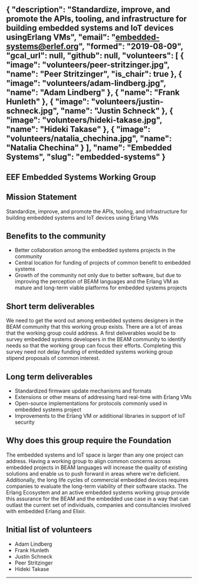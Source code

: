{
  "description": "Standardize, improve, and promote the APIs, tooling, and infrastructure for building embedded systems and IoT devices usingErlang VMs",
  "email": "embedded-systems@erlef.org",
  "formed": "2019-08-09",
  "gcal_url": null,
  "github": null,
  "volunteers": [
    {
      "image": "volunteers/peer-stritzinger.jpg",
      "name": "Peer Stritzinger",
      "is_chair": true
    },
    {
      "image": "volunteers/adam-lindberg.jpg",
      "name": "Adam Lindberg"
    },
    {
      "name": "Frank Hunleth"
    },
    {
      "image": "volunteers/justin-schneck.jpg",
      "name": "Justin Schneck"
    },
    {
      "image": "volunteers/hideki-takase.jpg",
      "name": "Hideki Takase"
    },
    {
      "image": "volunteers/natalia_chechina.jpg",
      "name": "Natalia Chechina"
    }
  ],
  "name": "Embedded Systems",
  "slug": "embedded-systems"
}
---
EEF Embedded Systems Working Group
---

## Mission Statement
Standardize, improve, and promote the APIs, tooling, and infrastructure for building embedded systems and IoT devices using Erlang VMs

## Benefits to the community
- Better collaboration among the embedded systems projects in the community
- Central location for funding of projects of common benefit to embedded systems
- Growth of the community not only due to better software, but due to improving the
perception of BEAM languages and the Erlang VM as mature and long-term viable platforms for embedded systems projects

## Short term deliverables
We need to get the word out among embedded systems designers in the BEAM community that this working group exists. There
are a lot of areas that the working group could address. A first deliverables would be to survey embedded systems
developers in the BEAM community to identify needs so that the working group can focus their efforts. Completing this
survey need not delay funding of embedded systems working group stipend proposals of common interest.

## Long term deliverables

- Standardized firmware update mechanisms and formats
- Extensions or other means of addressing hard real-time with Erlang VMs
- Open-source implementations for protocols commonly used in embedded systems
project
- Improvements to the Erlang VM or additional libraries in support of IoT security

## Why does this group require the Foundation
The embedded systems and IoT space is larger than any one project can address. Having a working group to align common
concerns across embedded projects in BEAM languages will
increase the quality of existing solutions and enable us to push forward in areas where we're deficient.
Additionally, the long life cycles of commercial embedded devices requires companies to evaluate the long-term viability
of their software stacks. The Erlang Ecosystem and an active embedded systems working group provide this assurance for
the BEAM and the embedded use case in a way that can outlast the current set of individuals, companies and consultancies
involved with embedded Erlang and Elixir.

## Initial list of volunteers
- Adam Lindberg
- Frank Hunleth
- Justin Schneck
- Peer Stritzinger
- Hideki Takase

-------
